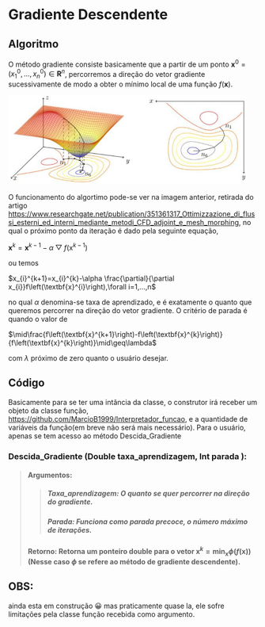 # Gradiente Descendente

## Algoritmo

O método gradiente consiste basicamente que a partir de um ponto $\textbf{x}^{0}=\left(x_{1}^{0},...,x_{n}^{0}\right) \in \mathbf{R}^{n}$, percorremos a direção do vetor gradiente sucessivamente de modo a obter o mínimo local de uma função $f\left(\textbf{x}\right)$.

<img height="180em" src="https://github.com/MarcioB1999/Gradiente_Descendente/blob/main/imgs/gradienteMetodo.png"/>

O funcionamento do algortimo pode-se ver na imagem anterior, retirada do artigo https://www.researchgate.net/publication/351361317_Ottimizzazione_di_flussi_esterni_ed_interni_mediante_metodi_CFD_adjoint_e_mesh_morphing, no qual o próximo ponto da iteração é dado pela seguinte equação,

$\textbf{x}^{k}=\textbf{x}^{k-1}-\alpha \bigtriangledown f\left(\text{x}^{k-1}\right)$

ou temos

$x_{i}^{k+1}=x_{i}^{k}-\alpha \frac{\partial}{\partial x_{i}}f\left(\textbf{x}^{i}\right),\forall i=1,...,n$

no qual $\alpha$ denomina-se taxa de aprendizado, e é exatamente o quanto que queremos percorrer na direção do vetor gradiente. O critério de parada é quando o valor de 

$\mid\frac{f\left(\textbf{x}^{k+1}\right)-f\left(\textbf{x}^{k}\right)}{f\left(\textbf{x}^{k}\right)}\mid\geq\lambda$

com $\lambda$ próximo de zero quanto o usuário desejar.

## Código

Basicamente para se ter uma intância da classe, o construtor irá receber um objeto da classe função, https://github.com/MarcioB1999/Interpretador_funcao, e a quantidade de variáveis da função(em breve não será mais necessário). Para o usuário, apenas se tem acesso ao método Descida_Gradiente

### Descida_Gradiente (Double taxa_aprendizagem, Int parada ):
>####     Argumentos:
>>#####    Taxa_aprendizagem: O quanto se quer percorrer na direção do gradiente.
>>##### Parada: Funciona como parada precoce, o número máximo de iterações.
>#### Retorno: Retorna um ponteiro double para o vetor $\textbf{x}^{k}=\min_{\textbf{x}} \phi \left(f\left(\textbf{x}\right)\right)$ (Nesse caso $\phi$ se refere ao método de gradiente descendente).


## OBS:
ainda esta em construção 😀
mas praticamente quase la, ele sofre limitações pela classe função recebida como argumento.
